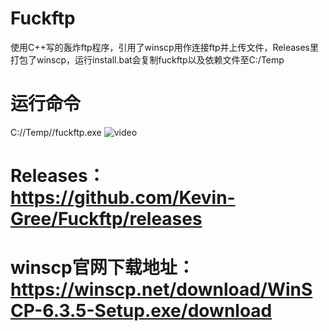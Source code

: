 # Fuckftp
使用C++写的轰炸ftp程序，引用了winscp用作连接ftp并上传文件，Releases里打包了winscp，运行install.bat会复制fuckftp以及依赖文件至C:/Temp
# 运行命令
C://Temp//fuckftp.exe
![video](https://github.com/user-attachments/assets/cabd35e7-d135-4c91-91d8-d7c6f439b970)
# Releases：https://github.com/Kevin-Gree/Fuckftp/releases
# winscp官网下载地址：https://winscp.net/download/WinSCP-6.3.5-Setup.exe/download

